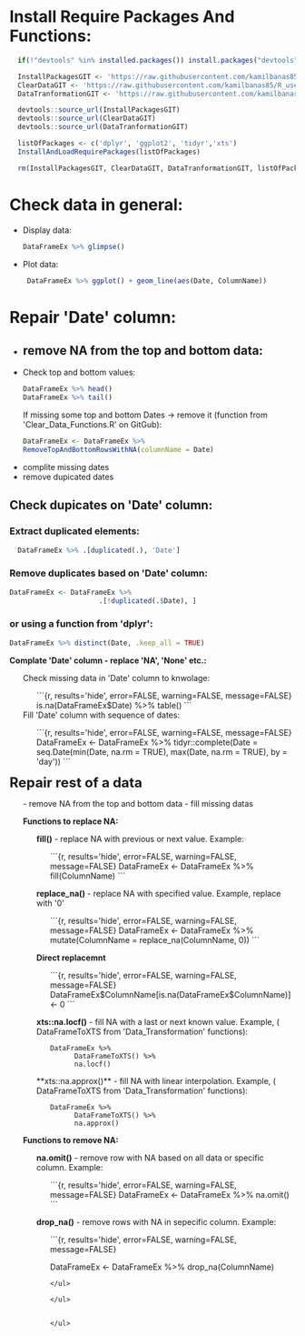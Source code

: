 # Install Require Packages And Functions:

  ```r
    if(!"devtools" %in% installed.packages()) install.packages("devtools")

    InstallPackagesGIT <- 'https://raw.githubusercontent.com/kamilbanas85/R_usefull_functions/master/Install_And_Load_Packages.R'
    ClearDataGIT <- 'https://raw.githubusercontent.com/kamilbanas85/R_usefull_functions/master/Clear_Data_Functions.R'
    DataTranformationGIT <- 'https://raw.githubusercontent.com/kamilbanas85/R_usefull_functions/master/Data_Transformation.R'

    devtools::source_url(InstallPackagesGIT)
    devtools::source_url(ClearDataGIT)
    devtools::source_url(DataTranformationGIT)

    listOfPackages <- c('dplyr', 'ggplot2', 'tidyr','xts')
    InstallAndLoadRequirePackages(listOfPackages)

    rm(InstallPackagesGIT, ClearDataGIT, DataTranformationGIT, listOfPackages)
  ```

# Check data in general:
 * Display data:
   ```r
   DataFrameEx %>% glimpse()
   ```
 * Plot data:
   ```r 
    DataFrameEx %>% ggplot() + geom_line(aes(Date, ColumnName))
   ```

# Repair 'Date' column:
 * ## remove NA from the top and bottom data:
  * Check top and bottom values:
    ```r
    DataFrameEx %>% head()
    DataFrameEx %>% tail()
    ```
    If missing some top and bottom Dates -> remove it (function from  'Clear_Data_Functions.R' on GitGub):
  
    ```r
    DataFrameEx <- DataFrameEx %>% 
    RemoveTopAndBottomRowsWithNA(columnName = Date)
    ```
    
- complite missing dates
- remove dupicated dates



  
 
## Check dupicates on 'Date' column:

### Extract duplicated elements:

```r
  DataFrameEx %>% .[duplicated(.), 'Date']
```

### Remove duplicates based on 'Date' column:
   
```r
DataFrameEx <- DataFrameEx %>% 
                      .[!duplicated(.$Date), ]
```
  
### or using a function from 'dplyr':
  
```r
DataFrameEx %>% distinct(Date, .keep_all = TRUE)
```
    
 **Complate 'Date' column - replace 'NA', 'None' etc.:**
 <ul>
 Check missing data in 'Date' column to knwolage:
  <ul>
  ```{r, results='hide', error=FALSE, warning=FALSE, message=FALSE}
  is.na(DataFrameEx$Date) %>% table()  
  ```
  </ul>
 Fill 'Date' column with sequence of dates:
  <ul>
  ```{r, results='hide', error=FALSE, warning=FALSE, message=FALSE}
  DataFrameEx <- DataFrameEx %>% 
                    tidyr::complete(Date = seq.Date(min(Date, na.rm = TRUE),
                                      max(Date, na.rm = TRUE), by = 'day'))
  ``` 
  </ul>
  
 </ul>
 
</ul>


<font size="5">**Repair rest of a data**</font>
<ul>
- remove NA from the top and bottom data
- fill missing datas

 **Functions to replace NA:**
 <ul>
  
  **fill()** - replace NA with previous or next value. Example:
  
  <ul>
  ```{r, results='hide', error=FALSE, warning=FALSE, message=FALSE}
  DataFrameEx <- DataFrameEx %>% 
                      fill(ColumnName)
  ```
  </ul>
  
  **replace_na()** - replace NA with specified value. Example, replace with '0'
  
  <ul>
  ```{r, results='hide', error=FALSE, warning=FALSE, message=FALSE}
  DataFrameEx <- DataFrameEx %>% 
                      mutate(ColumnName = replace_na(ColumnName, 0))
  ```
  </ul>
  
  **Direct replacemnt**
  
  <ul>
  ```{r, results='hide', error=FALSE, warning=FALSE, message=FALSE}
  DataFrameEx$ColumnName[is.na(DataFrameEx$ColumnName)] <- 0
  ```
  </ul>
  
  **xts::na.locf()** - fill NA with a last or next known value. Example, ( DataFrameToXTS from 'Data_Transformation' functions):
  <ul>

  ```{r, results='hide', error=FALSE, warning=FALSE, message=FALSE}
  DataFrameEx %>% 
        DataFrameToXTS() %>% 
        na.locf()
  ```
  </ul>
**xts::na.approx()** - fill NA with linear interpolation. Example, ( DataFrameToXTS from 'Data_Transformation' functions):
  <ul>

  ```{r, results='hide', error=FALSE, warning=FALSE, message=FALSE}
  DataFrameEx %>% 
        DataFrameToXTS() %>% 
        na.approx()
  ```
  </ul>  
  
 </ul>


 **Functions to remove NA:**
 <ul>
  
  **na.omit()** - remove row with NA based on all data or specific column. Example:
  
  <ul>
  ```{r, results='hide', error=FALSE, warning=FALSE, message=FALSE}
  DataFrameEx <- DataFrameEx %>% 
                      na.omit()
  ```
  </ul>
  
  **drop_na()** - remove rows with NA in sepecific column. Example:
  
  <ul>
  ```{r, results='hide', error=FALSE, warning=FALSE, message=FALSE}
  
  DataFrameEx <- DataFrameEx %>% 
                      drop_na(ColumnName)
  ```
  </ul>
  
 </ul>


</ul>


